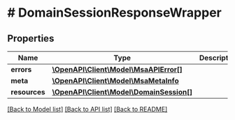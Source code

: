 # # DomainSessionResponseWrapper

## Properties

Name | Type | Description | Notes
------------ | ------------- | ------------- | -------------
**errors** | [**\OpenAPI\Client\Model\MsaAPIError[]**](MsaAPIError.md) |  |
**meta** | [**\OpenAPI\Client\Model\MsaMetaInfo**](MsaMetaInfo.md) |  |
**resources** | [**\OpenAPI\Client\Model\DomainSession[]**](DomainSession.md) |  |

[[Back to Model list]](../../README.md#models) [[Back to API list]](../../README.md#endpoints) [[Back to README]](../../README.md)
